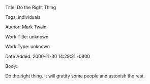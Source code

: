 Title:  Do the Right Thing

Tags:   individuals

Author: Mark Twain

Work Title: unknown

Work Type: unknown

Date Added: 2006-11-30 14:29:31 -0800

Body: 

Do the right thing. It will gratify some people and astonish the rest.


